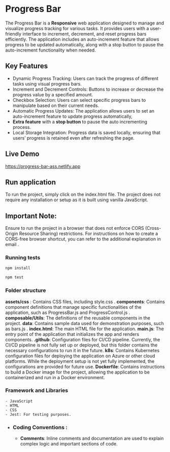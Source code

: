 # Progress Bar

The Progress Bar is a **Responsive** web application designed to manage and visualize progress tracking for various tasks. It provides users with a user-friendly interface to increment, decrement, and reset progress bars efficiently. The application includes an auto-increment feature that allows progress to be updated automatically, along with a stop button to pause the auto-increment functionality when needed.

## Key Features

- Dynamic Progress Tracking: Users can track the progress of different tasks using visual progress bars.
- Increment and Decrement Controls: Buttons to increase or decrease the progress value by a specified amount.
- Checkbox Selection: Users can select specific progress bars to manipulate based on their current needs.
- Automatic Progress Updates: The application allows users to set an auto-increment feature to update progress automatically,
- **Extra feature** with a **stop button** to pause the auto incrementing process.
- Local Storage Integration: Progress data is saved locally, ensuring that users’ progress is retained even after refreshing the page.

## Live Demo

https://progress-bar-ass.netlify.app

## Run application

To run the project, simply click on the index.html file. The project does not require any installation or setup as it is built using vanilla JavaScript.

## Important Note:

Ensure to run the project in a browser that does not enforce CORS (Cross-Origin Resource Sharing) restrictions. For instructions on how to create a CORS-free browser shortcut, you can refer to the additional explanation in email .

### Running tests

```sh
npm install
```

```sh
npm test
```

### Folder structure

**assets/css** : Contains CSS files, including style.css .
**components**: Contains component definitions that manage specific functionalities of the application, such as ProgressBar.js and ProgressControl.js .
**composable/Utils**: The definitions of the reusable components in the project.
**data**: Contains sample data used for demonstration purposes, such as bars.js .
**index.html**: The main HTML file for the application.
**main.js**: The entry point of the application that initializes the app and renders components.
**.github**: Configuration files for CI/CD pipeline. Currently, the CI/CD pipeline is not fully set up or deployed, but this folder contains the necessary configurations to run it in the future.
**k8s**: Contains Kubernetes configuration files for deploying the application on Azure or other cloud platforms. While the deployment setup is not yet fully implemented, the configurations are provided for future use.
**Dockerfile**: Contains instructions to build a Docker image for the project, allowing the application to be containerized and run in a Docker environment.

### Framework and Libraries

    - JavaScript
    - HTML
    - CSS
    - Jest: For testing purposes.

- ### Coding Conventions :
  - **Comments**: Inline comments and documentation are used to explain complex logic and important sections of code.
